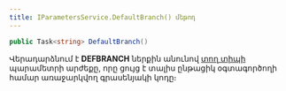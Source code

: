 ```yaml
---
title: IParametersService.DefaultBranch() մեթոդ
---
```


```c#
public Task<string> DefaultBranch()
```

Վերադարձնում է **DEFBRANCH** ներքին անունով [տող տիպի](../../types/system_types.md#stringfieldtype) պարամետրի արժեքը, որը ցույց է տալիս ընթացիկ օգտագործողի համար առաջարկվող գրասենյակի կոդը։
